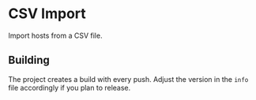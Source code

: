 # CSV Import

Import hosts from a CSV file.

## Building

The project creates a build with every push.
Adjust the version in the `info` file accordingly if you plan to release.

